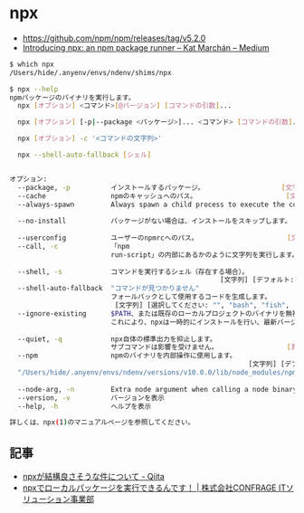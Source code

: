 # npx

- https://github.com/npm/npm/releases/tag/v5.2.0
- [Introducing npx: an npm package runner – Kat Marchán – Medium](https://medium.com/@maybekatz/introducing-npx-an-npm-package-runner-55f7d4bd282b)

~~~bash
$ which npx
/Users/hide/.anyenv/envs/ndenv/shims/npx
~~~

~~~bash
$ npx --help
npmパッケージのバイナリを実行します。
  npx [オプション] <コマンド>[@バージョン] [コマンドの引数]...

  npx [オプション] [-p|--package <パッケージ>]... <コマンド> [コマンドの引数]...

  npx [オプション] -c '<コマンドの文字列>'

  npx --shell-auto-fallback [シェル]


オプション:
  --package, -p          インストールするパッケージ。                   [文字列]
  --cache                npmのキャッシュへのパス。                      [文字列]
  --always-spawn         Always spawn a child process to execute the command.
                                                                          [真偽]
  --no-install           パッケージがない場合は、インストールをスキップします。
                                                                          [真偽]
  --userconfig           ユーザーのnpmrcへのパス。                      [文字列]
  --call, -c             「npm
                         run-script」の内部にあるかのように文字列を実行します。
                                                                        [文字列]
  --shell, -s            コマンドを実行するシェル（存在する場合）。
                                                    [文字列] [デフォルト: false]
  --shell-auto-fallback  "コマンドが見つかりません"
                         フォールバックとして使用するコードを生成します。
                          [文字列] [選択してください: "", "bash", "fish", "zsh"]
  --ignore-existing      $PATH、または既存のローカルプロジェクトのバイナリを無視します。
                         これにより、npxは一時的にインストールを行い、最新バージョンを使用します。
                                                                          [真偽]
  --quiet, -q            npx自体の標準出力を抑止します。
                         サブコマンドは影響を受けません。                 [真偽]
  --npm                  npmのバイナリを内部操作に使用します。
                                                           [文字列] [デフォルト:
  "/Users/hide/.anyenv/envs/ndenv/versions/v10.0.0/lib/node_modules/npm/bin/npm-
                                                                        cli.js"]
  --node-arg, -n         Extra node argument when calling a node binary.[文字列]
  --version, -v          バージョンを表示                                 [真偽]
  --help, -h             ヘルプを表示                                     [真偽]

詳しくは、npx(1)のマニュアルページを参照してください。
~~~

## 記事

- [npxが結構良さそうな件について - Qiita](https://qiita.com/vvakame/items/23b02e950ca307b9e674)
- [npxでローカルパッケージを実行できるんです！ | 株式会社CONFRAGE ITソリューション事業部](https://confrage.jp/npx%E3%81%A7%E3%83%AD%E3%83%BC%E3%82%AB%E3%83%AB%E3%83%91%E3%83%83%E3%82%B1%E3%83%BC%E3%82%B8%E3%82%92%E5%AE%9F%E8%A1%8C%E3%81%A7%E3%81%8D%E3%82%8B%E3%82%93%E3%81%A7%E3%81%99%EF%BC%81/)
